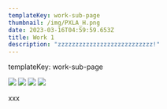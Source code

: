 ```yaml
---
templateKey: work-sub-page
thumbnail: /img/PXLA_H.png
date: 2023-03-16T04:59:59.653Z
title: Work 1
description: "zzzzzzzzzzzzzzzzzzzzzzzzzzz!"
---
```


templateKey: work-sub-page

![](/img/PXLA01.jpg)
![](/img/PXLA02.jpg)
![](/img/PXLA03.jpg)
![](/img/PXLA04.jpg)

xxx
